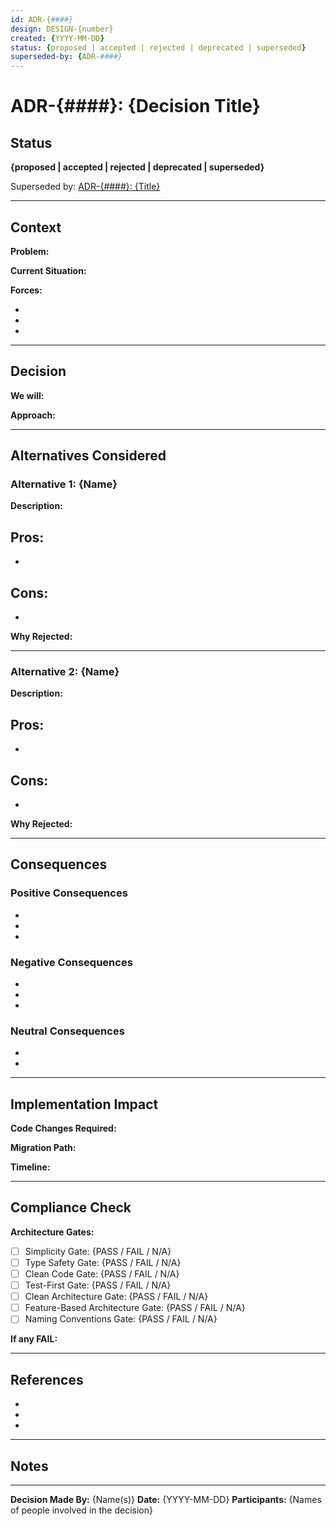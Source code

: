 ```yaml
---
id: ADR-{####}
design: DESIGN-{number}
created: {YYYY-MM-DD}
status: {proposed | accepted | rejected | deprecated | superseded}
superseded-by: {ADR-####}
---
```


# ADR-{####}: {Decision Title}

## Status

**{proposed | accepted | rejected | deprecated | superseded}**

Superseded by: [ADR-{####}: {Title}](./ADR-{####}-{name}.md)

---

## Context

<!-- What is the issue that we're seeing that is motivating this decision or change? -->

**Problem:**
<!-- What problem are we trying to solve? -->

**Current Situation:**
<!-- What is the current state? -->

**Forces:**
<!-- What factors are influencing this decision? -->
-
-
-

---

## Decision

<!-- What is the change that we're proposing and/or doing? -->

**We will:**
<!-- Clear statement of the decision -->

**Approach:**
<!-- How will we implement this decision? -->

---

## Alternatives Considered

### Alternative 1: {Name}

**Description:**
<!-- Brief description of this alternative -->

**Pros:**
-
-

**Cons:**
-
-

**Why Rejected:**
<!-- Why did we not choose this alternative? -->

---

### Alternative 2: {Name}

**Description:**
<!-- Brief description of this alternative -->

**Pros:**
-
-

**Cons:**
-
-

**Why Rejected:**
<!-- Why did we not choose this alternative? -->

---

## Consequences

<!-- What becomes easier or more difficult to do because of this change? -->

### Positive Consequences

-
-
-

### Negative Consequences

-
-
-

### Neutral Consequences

-
-

---

## Implementation Impact

**Code Changes Required:**
<!-- What code needs to change? -->

**Migration Path:**
<!-- If this changes existing code, how do we migrate? -->

**Timeline:**
<!-- When will this be implemented? -->

---

## Compliance Check

**Architecture Gates:**
<!-- Which gates does this affect? Does it pass or require exception? -->

- [ ] Simplicity Gate: {PASS / FAIL / N/A}
- [ ] Type Safety Gate: {PASS / FAIL / N/A}
- [ ] Clean Code Gate: {PASS / FAIL / N/A}
- [ ] Test-First Gate: {PASS / FAIL / N/A}
- [ ] Clean Architecture Gate: {PASS / FAIL / N/A}
- [ ] Feature-Based Architecture Gate: {PASS / FAIL / N/A}
- [ ] Naming Conventions Gate: {PASS / FAIL / N/A}

**If any FAIL:**
<!-- Justify in Technical Design's "Complexity Tracking" section -->

---

## References

<!-- Links to relevant resources, RFCs, documentation, etc. -->

-
-
-

---

## Notes

<!-- Additional notes, assumptions, future considerations -->

---

**Decision Made By:** {Name(s)}
**Date:** {YYYY-MM-DD}
**Participants:** {Names of people involved in the decision}
